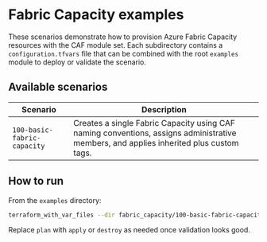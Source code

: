 # Fabric Capacity examples

These scenarios demonstrate how to provision Azure Fabric Capacity resources with the CAF module set. Each subdirectory contains a `configuration.tfvars` file that can be combined with the root `examples` module to deploy or validate the scenario.

## Available scenarios

| Scenario                    | Description                                                                                                                            |
| --------------------------- | -------------------------------------------------------------------------------------------------------------------------------------- |
| `100-basic-fabric-capacity` | Creates a single Fabric Capacity using CAF naming conventions, assigns administrative members, and applies inherited plus custom tags. |

## How to run

From the `examples` directory:

```bash
terraform_with_var_files --dir fabric_capacity/100-basic-fabric-capacity --action plan --auto auto --workspace example
```

Replace `plan` with `apply` or `destroy` as needed once validation looks good.
